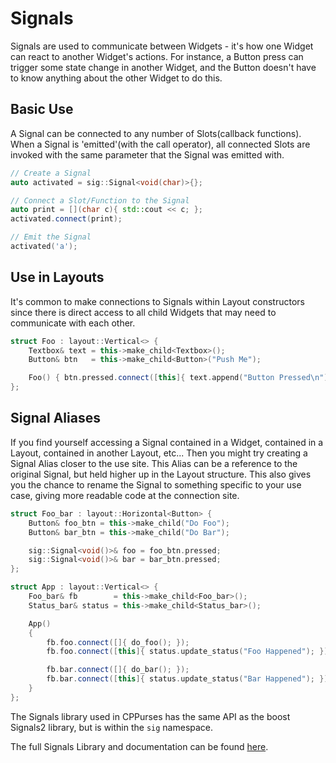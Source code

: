 # Signals

Signals are used to communicate between Widgets - it's how one Widget can react
to another Widget's actions. For instance, a Button press can trigger some state
change in another Widget, and the Button doesn't have to know anything about the
other Widget to do this.

## Basic Use

A Signal can be connected to any number of Slots(callback functions). When a
Signal is 'emitted'(with the call operator), all connected Slots are invoked
with the same parameter that the Signal was emitted with.

```cpp
// Create a Signal
auto activated = sig::Signal<void(char)>{};

// Connect a Slot/Function to the Signal
auto print = [](char c){ std::cout << c; };
activated.connect(print);

// Emit the Signal
activated('a');
```

## Use in Layouts

It's common to make connections to Signals within Layout constructors since
there is direct access to all child Widgets that may need to communicate with
each other.

```cpp
struct Foo : layout::Vertical<> {
    Textbox& text = this->make_child<Textbox>();
    Button& btn   = this->make_child<Button>("Push Me");

    Foo() { btn.pressed.connect([this]{ text.append("Button Pressed\n"); }); }
};
```

## Signal Aliases

If you find yourself accessing a Signal contained in a Widget, contained in a
Layout, contained in another Layout, etc... Then you might try creating a Signal
Alias closer to the use site. This Alias can be a reference to the original
Signal, but held higher up in the Layout structure. This also gives you the
chance to rename the Signal to something specific to your use case, giving more
readable code at the connection site.

```cpp
struct Foo_bar : layout::Horizontal<Button> {
    Button& foo_btn = this->make_child("Do Foo");
    Button& bar_btn = this->make_child("Do Bar");

    sig::Signal<void()>& foo = foo_btn.pressed;
    sig::Signal<void()>& bar = bar_btn.pressed;
};

struct App : layout::Vertical<> {
    Foo_bar& fb        = this->make_child<Foo_bar>();
    Status_bar& status = this->make_child<Status_bar>();

    App()
    {
        fb.foo.connect([]{ do_foo(); });
        fb.foo.connect([this]{ status.update_status("Foo Happened"); });

        fb.bar.connect([]{ do_bar(); });
        fb.bar.connect([this]{ status.update_status("Bar Happened"); });
    }
};
```

The Signals library used in CPPurses has the same API as the boost Signals2
library, but is within the `sig` namespace.

The full Signals Library and documentation can be found
[here](https://github.com/animber-coder/Signals).

